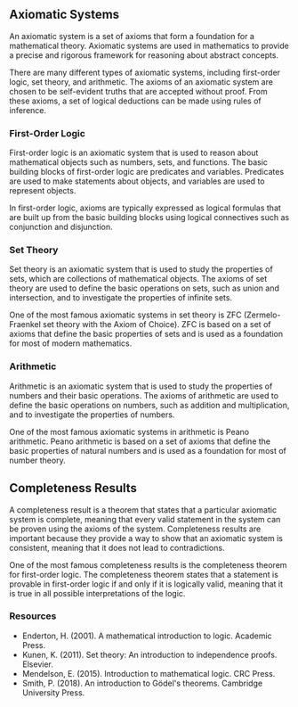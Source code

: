 ## Axiomatic Systems

An axiomatic system is a set of axioms that form a foundation for a mathematical theory. Axiomatic systems are used in mathematics to provide a precise and rigorous framework for reasoning about abstract concepts.

There are many different types of axiomatic systems, including first-order logic, set theory, and arithmetic. The axioms of an axiomatic system are chosen to be self-evident truths that are accepted without proof. From these axioms, a set of logical deductions can be made using rules of inference.

### First-Order Logic

First-order logic is an axiomatic system that is used to reason about mathematical objects such as numbers, sets, and functions. The basic building blocks of first-order logic are predicates and variables. Predicates are used to make statements about objects, and variables are used to represent objects.

In first-order logic, axioms are typically expressed as logical formulas that are built up from the basic building blocks using logical connectives such as conjunction and disjunction.

### Set Theory

Set theory is an axiomatic system that is used to study the properties of sets, which are collections of mathematical objects. The axioms of set theory are used to define the basic operations on sets, such as union and intersection, and to investigate the properties of infinite sets.

One of the most famous axiomatic systems in set theory is ZFC (Zermelo-Fraenkel set theory with the Axiom of Choice). ZFC is based on a set of axioms that define the basic properties of sets and is used as a foundation for most of modern mathematics.

### Arithmetic

Arithmetic is an axiomatic system that is used to study the properties of numbers and their basic operations. The axioms of arithmetic are used to define the basic operations on numbers, such as addition and multiplication, and to investigate the properties of numbers.

One of the most famous axiomatic systems in arithmetic is Peano arithmetic. Peano arithmetic is based on a set of axioms that define the basic properties of natural numbers and is used as a foundation for most of number theory.

## Completeness Results

A completeness result is a theorem that states that a particular axiomatic system is complete, meaning that every valid statement in the system can be proven using the axioms of the system. Completeness results are important because they provide a way to show that an axiomatic system is consistent, meaning that it does not lead to contradictions.

One of the most famous completeness results is the completeness theorem for first-order logic. The completeness theorem states that a statement is provable in first-order logic if and only if it is logically valid, meaning that it is true in all possible interpretations of the logic.

### Resources

-   Enderton, H. (2001). A mathematical introduction to logic. Academic Press.
-   Kunen, K. (2011). Set theory: An introduction to independence proofs. Elsevier.
-   Mendelson, E. (2015). Introduction to mathematical logic. CRC Press.
-   Smith, P. (2018). An introduction to Gödel's theorems. Cambridge University Press.